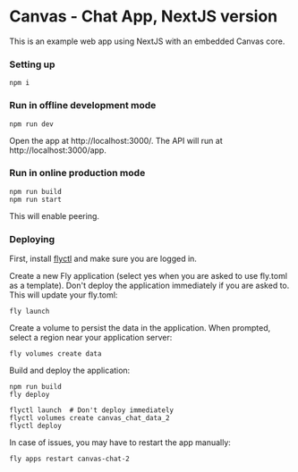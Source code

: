 # Canvas - Chat App, NextJS version

This is an example web app using NextJS with an embedded Canvas core.

### Setting up

```
npm i
```

### Run in offline development mode

```
npm run dev
```

Open the app at http://localhost:3000/. The API will run at
http://localhost:3000/app.

### Run in online production mode

```
npm run build
npm run start
```

This will enable peering.

### Deploying

First, install [flyctl](https://fly.io/docs/speedrun/) and make sure
you are logged in.

Create a new Fly application (select yes when you are asked to use
fly.toml as a template). Don't deploy the application immediately
if you are asked to. This will update your fly.toml:

```
fly launch
```

Create a volume to persist the data in the application. When prompted,
select a region near your application server:

```
fly volumes create data
```

Build and deploy the application:

```
npm run build
fly deploy
```

```
flyctl launch  # Don't deploy immediately
flyctl volumes create canvas_chat_data_2
flyctl deploy
```

In case of issues, you may have to restart the app manually:

```
fly apps restart canvas-chat-2
```